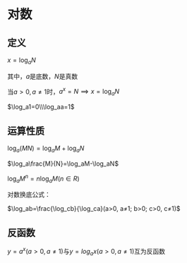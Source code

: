 # 对数

## 定义

$x=\log_aN$

其中，$a$是底数，$N$是真数

当$a>0, a≠1$时，$a^x=N\implies{x}=\log_aN$

$\log_a1=0\\\log_aa=1$

## 运算性质

$\log_a(MN)=\log_aM+\log_aN$

$\log_a\frac{M}{N}=\log_aM-\log_aN$

$\log_aM^n=n\log_aM(n\in{R})$

对数换底公式：

$\log_ab=\frac{\log_cb}{\log_ca}(a>0, a≠1; b>0; c>0, c≠1)$

## 反函数

$y=a^x(a>0, a≠1)$与$y=log_ax(a>0, a≠1)$互为反函数
